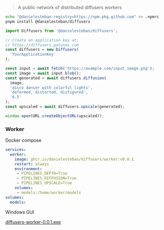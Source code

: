 > A public network of distributed diffusers workers

```bash
echo "@danielesteban:registry=https://npm.pkg.github.com" >> .npmrc
pnpm install @danielesteban/diffusers
```

```js
import Diffusers from '@danielesteban/diffusers';

// Create an application key at:
// https://diffusers.gatunes.com
const diffusers = new Diffusers(
  'YourApplicationKey'
);

const input = await fetch('https://example.com/input_image.png');
const image = await input.blob();
const generated = await diffusers.diffusion(
  image,
  'disco dancer with colorful lights',
  'deformed, distorted, disfigured',
  '0.5'
);
const upscaled = await diffusers.upscale(generated);

window.open(URL.createObjectURL(upscaled));
```

### Worker

Docker compose

```yaml
services:
  worker:
    image: ghcr.io/danielesteban/diffusers/worker:v0.0.1
    restart: always
    environment:
     - PIPELINES_DEPTH=True
     - PIPELINES_DIFFUSION=True
     - PIPELINES_UPSCALE=True
    volumes:
     - models:/home/worker/models
volumes:
  models:
```

Windows GUI

[diffusers-worker-0.0.1.exe](https://github.com/danielesteban/diffusers/releases/download/v0.0.1/diffusers-worker-0.0.1.exe)
